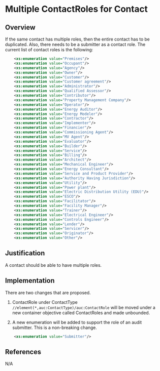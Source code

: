 # Multiple ContactRoles for Contact

## Overview

If the same contact has multiple roles, then the entire contact has to be duplicated. Also, there needs to be a submitter as a contact role. The current list of contact roles is the following:

```xml
	<xs:enumeration value="Premises"/>
    <xs:enumeration value="Occupant"/>
    <xs:enumeration value="Agency"/>
    <xs:enumeration value="Owner"/>
    <xs:enumeration value="Customer"/>
    <xs:enumeration value="Customer agreement"/>
    <xs:enumeration value="Administrator"/>
    <xs:enumeration value="Qualified Assessor"/>
    <xs:enumeration value="Contributor"/>
    <xs:enumeration value="Property Management Company"/>
    <xs:enumeration value="Operator"/>
    <xs:enumeration value="Energy Auditor"/>
    <xs:enumeration value="Energy Modeler"/>
    <xs:enumeration value="Contractor"/>
    <xs:enumeration value="Implementer"/>
    <xs:enumeration value="Financier"/>
    <xs:enumeration value="Commissioning Agent"/>
    <xs:enumeration value="MV Agent"/>
    <xs:enumeration value="Evaluator"/>
    <xs:enumeration value="Builder"/>
    <xs:enumeration value="Service"/>
    <xs:enumeration value="Billing"/>
    <xs:enumeration value="Architect"/>
    <xs:enumeration value="Mechanical Engineer"/>
    <xs:enumeration value="Energy Consultant"/>
    <xs:enumeration value="Service and Product Provider"/>
    <xs:enumeration value="Authority Having Jurisdiction"/>
    <xs:enumeration value="Utility"/>
    <xs:enumeration value="Power plant"/>
    <xs:enumeration value="Electric Distribution Utility (EDU)"/>
    <xs:enumeration value="ESCO"/>
    <xs:enumeration value="Facilitator"/>
    <xs:enumeration value="Facility Manager"/>
    <xs:enumeration value="Trainer"/>
    <xs:enumeration value="Electrical Engineer"/>
    <xs:enumeration value="Controls Engineer"/>
    <xs:enumeration value="Lender"/>
    <xs:enumeration value="Servicer"/>
    <xs:enumeration value="Originator"/>
    <xs:enumeration value="Other"/>
```

## Justification

A contact should be able to have multiple roles.


## Implementation

There are two changes that are proposed. 

1. ContactRole under ContactType `//element(*,auc:ContactType)/auc:ContactRole` will be moved under a new container objective called ContactRoles and made unbounded.

2. A new enumeration will be added to support the role of an audit submitter. This is a non-breaking change.
```xml
	<xs:enumeration value="Submitter"/>
```

## References

N/A

